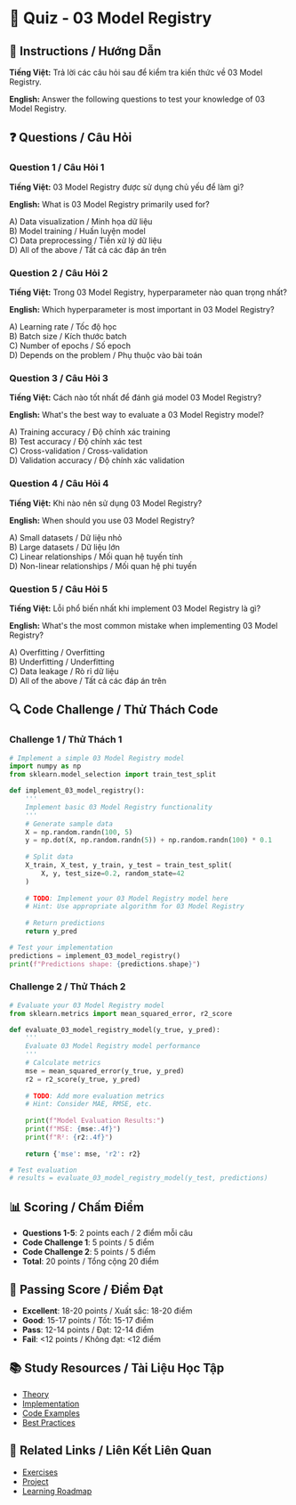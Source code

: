 # 🧠 Quiz - 03 Model Registry

## 📝 Instructions / Hướng Dẫn

**Tiếng Việt:** Trả lời các câu hỏi sau để kiểm tra kiến thức về 03 Model Registry.

**English:** Answer the following questions to test your knowledge of 03 Model Registry.

## ❓ Questions / Câu Hỏi

### Question 1 / Câu Hỏi 1
**Tiếng Việt:** 03 Model Registry được sử dụng chủ yếu để làm gì?

**English:** What is 03 Model Registry primarily used for?

A) Data visualization / Minh họa dữ liệu  
B) Model training / Huấn luyện model  
C) Data preprocessing / Tiền xử lý dữ liệu  
D) All of the above / Tất cả các đáp án trên

### Question 2 / Câu Hỏi 2
**Tiếng Việt:** Trong 03 Model Registry, hyperparameter nào quan trọng nhất?

**English:** Which hyperparameter is most important in 03 Model Registry?

A) Learning rate / Tốc độ học  
B) Batch size / Kích thước batch  
C) Number of epochs / Số epoch  
D) Depends on the problem / Phụ thuộc vào bài toán

### Question 3 / Câu Hỏi 3
**Tiếng Việt:** Cách nào tốt nhất để đánh giá model 03 Model Registry?

**English:** What's the best way to evaluate a 03 Model Registry model?

A) Training accuracy / Độ chính xác training  
B) Test accuracy / Độ chính xác test  
C) Cross-validation / Cross-validation  
D) Validation accuracy / Độ chính xác validation

### Question 4 / Câu Hỏi 4
**Tiếng Việt:** Khi nào nên sử dụng 03 Model Registry?

**English:** When should you use 03 Model Registry?

A) Small datasets / Dữ liệu nhỏ  
B) Large datasets / Dữ liệu lớn  
C) Linear relationships / Mối quan hệ tuyến tính  
D) Non-linear relationships / Mối quan hệ phi tuyến

### Question 5 / Câu Hỏi 5
**Tiếng Việt:** Lỗi phổ biến nhất khi implement 03 Model Registry là gì?

**English:** What's the most common mistake when implementing 03 Model Registry?

A) Overfitting / Overfitting  
B) Underfitting / Underfitting  
C) Data leakage / Rò rỉ dữ liệu  
D) All of the above / Tất cả các đáp án trên

## 🔍 Code Challenge / Thử Thách Code

### Challenge 1 / Thử Thách 1
```python
# Implement a simple 03 Model Registry model
import numpy as np
from sklearn.model_selection import train_test_split

def implement_03_model_registry():
    '''
    Implement basic 03 Model Registry functionality
    '''
    # Generate sample data
    X = np.random.randn(100, 5)
    y = np.dot(X, np.random.randn(5)) + np.random.randn(100) * 0.1
    
    # Split data
    X_train, X_test, y_train, y_test = train_test_split(
        X, y, test_size=0.2, random_state=42
    )
    
    # TODO: Implement your 03 Model Registry model here
    # Hint: Use appropriate algorithm for 03 Model Registry
    
    # Return predictions
    return y_pred

# Test your implementation
predictions = implement_03_model_registry()
print(f"Predictions shape: {predictions.shape}")
```

### Challenge 2 / Thử Thách 2
```python
# Evaluate your 03 Model Registry model
from sklearn.metrics import mean_squared_error, r2_score

def evaluate_03_model_registry_model(y_true, y_pred):
    '''
    Evaluate 03 Model Registry model performance
    '''
    # Calculate metrics
    mse = mean_squared_error(y_true, y_pred)
    r2 = r2_score(y_true, y_pred)
    
    # TODO: Add more evaluation metrics
    # Hint: Consider MAE, RMSE, etc.
    
    print(f"Model Evaluation Results:")
    print(f"MSE: {mse:.4f}")
    print(f"R²: {r2:.4f}")
    
    return {'mse': mse, 'r2': r2}

# Test evaluation
# results = evaluate_03_model_registry_model(y_test, predictions)
```

## 📊 Scoring / Chấm Điểm

- **Questions 1-5**: 2 points each / 2 điểm mỗi câu
- **Code Challenge 1**: 5 points / 5 điểm
- **Code Challenge 2**: 5 points / 5 điểm
- **Total**: 20 points / Tổng cộng 20 điểm

## 🎯 Passing Score / Điểm Đạt

- **Excellent**: 18-20 points / Xuất sắc: 18-20 điểm
- **Good**: 15-17 points / Tốt: 15-17 điểm  
- **Pass**: 12-14 points / Đạt: 12-14 điểm
- **Fail**: <12 points / Không đạt: <12 điểm

## 📚 Study Resources / Tài Liệu Học Tập

- [Theory](./THEORY_03_model_registry.md)
- [Implementation](./IMPLEMENTATION_03_model_registry.md)
- [Code Examples](./CODE_EXAMPLES_03_model_registry.md)
- [Best Practices](./BEST_PRACTICES_03_model_registry.md)

## 🔗 Related Links / Liên Kết Liên Quan

- [Exercises](./EXERCISES_03_model_registry.md)
- [Project](./PROJECT_03_model_registry.md)
- [Learning Roadmap](./LEARNING_ROADMAP_03_model_registry.md)
